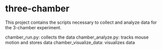 three-chamber
=============

This project contains the scripts necessary to collect and analyze data for the 3-chamber experiment. 

chamber_run.py: collects the data
chamber_analyze.py: tracks mouse motion and stores data
chamber_visualize_data: visualizes data
